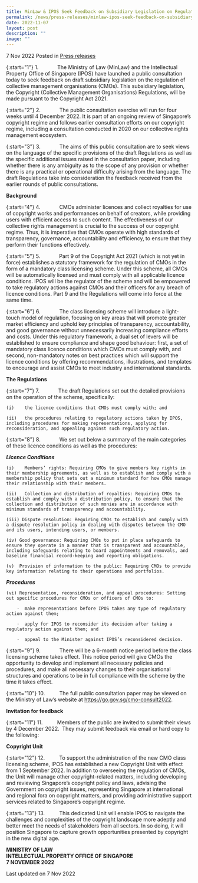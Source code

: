 ```yaml
---
title: MinLaw & IPOS Seek Feedback on Subsidiary Legislation on Regulation of CMOs
permalink: /news/press-releases/minlaw-ipos-seek-feedback-on-subsidiary-legislation-on-regulation-of-cmos/
date: 2022-11-07
layout: post
description: ""
image: ""
---
```

7 Nov 2022 Posted in [Press releases](/news/press-releases)

{:start="1"}
1.             The Ministry of Law (MinLaw) and the Intellectual Property Office of Singapore (IPOS) have launched a public consultation today to seek feedback on draft subsidiary legislation on the regulation of collective management organisations (CMOs). This subsidiary legislation, the Copyright (Collective Management Organisations) Regulations, will be made pursuant to the Copyright Act 2021.

{:start="2"}
2.             The public consultation exercise will run for four weeks until 4 December 2022. It is part of an ongoing review of Singapore’s copyright regime and follows earlier consultation efforts on our copyright regime, including a consultation conducted in 2020 on our collective rights management ecosystem.

{:start="3"}
3.             The aims of this public consultation are to seek views on the language of the specific provisions of the draft Regulations as well as the specific additional issues raised in the consultation paper, including whether there is any ambiguity as to the scope of any provision or whether there is any practical or operational difficulty arising from the language. The draft Regulations take into consideration the feedback received from the earlier rounds of public consultations.

**Background**

{:start="4"}
4.             CMOs administer licences and collect royalties for use of copyright works and performances on behalf of creators, while providing users with efficient access to such content. The effectiveness of our collective rights management is crucial to the success of our copyright regime. Thus, it is imperative that CMOs operate with high standards of transparency, governance, accountability and efficiency, to ensure that they perform their functions effectively.

{:start="5"}
5.             Part 9 of the Copyright Act 2021 (which is not yet in force) establishes a statutory framework for the regulation of CMOs in the form of a mandatory class licensing scheme. Under this scheme, all CMOs will be automatically licensed and must comply with all applicable licence conditions. IPOS will be the regulator of the scheme and will be empowered to take regulatory actions against CMOs and their officers for any breach of licence conditions. Part 9 and the Regulations will come into force at the same time.

{:start="6"}
6.             The class licensing scheme will introduce a light-touch model of regulation, focusing on key areas that will promote greater market efficiency and uphold key principles of transparency, accountability, and good governance without unnecessarily increasing compliance efforts and costs. Under this regulatory framework, a dual set of levers will be established to ensure compliance and shape good behaviour: first, a set of mandatory class licence conditions which CMOs must comply with, and second, non-mandatory notes on best practices which will support the licence conditions by offering recommendations, illustrations, and templates to encourage and assist CMOs to meet industry and international standards.

**The Regulations**

{:start="7"}
7.             The draft Regulations set out the detailed provisions on the operation of the scheme, specifically:

	(i)    the licence conditions that CMOs must comply with; and

	(ii)   the procedures relating to regulatory actions taken by IPOS, including procedures for making representations, applying for reconsideration, and appealing against such regulatory action.

{:start="8"}
8.             We set out below a summary of the main categories of these licence conditions as well as the procedures:

**_Licence Conditions_**

	(i)    Members’ rights: Requiring CMOs to give members key rights in their membership agreements, as well as to establish and comply with a membership policy that sets out a minimum standard for how CMOs manage their relationship with their members.

	(ii)   Collection and distribution of royalties: Requiring CMOs to establish and comply with a distribution policy, to ensure that the collection and distribution of such monies are in accordance with minimum standards of transparency and accountability.

	(iii) Dispute resolution: Requiring CMOs to establish and comply with a dispute resolution policy in dealing with disputes between the CMO and its users, intending users, or members.

	(iv) Good governance: Requiring CMOs to put in place safeguards to ensure they operate in a manner that is transparent and accountable, including safeguards relating to board appointments and removals, and baseline financial record-keeping and reporting obligations.

	(v)  Provision of information to the public: Requiring CMOs to provide key information relating to their operations and portfolios.

**_Procedures_**

	(vi) Representation, reconsideration, and appeal procedures: Setting out specific procedures for CMOs or officers of CMOs to:

		·  make representations before IPOS takes any type of regulatory action against them;

		·  apply for IPOS to reconsider its decision after taking a regulatory action against them; and

		·  appeal to the Minister against IPOS’s reconsidered decision.

{:start="9"}
9.             There will be a 6-month notice period before the class licensing scheme takes effect. This notice period will give CMOs the opportunity to develop and implement all necessary policies and procedures, and make all necessary changes to their organisational structures and operations to be in full compliance with the scheme by the time it takes effect.

{:start="10"}
10.          The full public consultation paper may be viewed on the Ministry of Law’s website at <a href="https://go.gov.sg/cmo-consult2022" target="new">https://go.gov.sg/cmo-consult2022</a>.

**Invitation for feedback**

{:start="11"}
11.          Members of the public are invited to submit their views by 4 December 2022.  They may submit feedback via email or hard copy to the following:

**Copyright Unit**

{:start="12"}
12.          To support the administration of the new CMO class licensing scheme, IPOS has established a new Copyright Unit with effect from 1 September 2022. In addition to overseeing the regulation of CMOs, the Unit will manage other copyright-related matters, including developing and reviewing Singapore’s copyright policy and laws, advising the Government on copyright issues, representing Singapore at international and regional fora on copyright matters, and providing administrative support services related to Singapore’s copyright regime.

{:start="13"}
13.          This dedicated Unit will enable IPOS to navigate the challenges and complexities of the copyright landscape more adeptly and better meet the needs of stakeholders from all sectors. In so doing, it will position Singapore to capture growth opportunities presented by copyright in the new digital age.

**MINISTRY OF LAW**
<br>**INTELLECTUAL PROPERTY OFFICE OF SINGAPORE**
<br>**7 NOVEMBER 2022**

<p class="right-side-updated">Last updated on 7 Nov 2022</p>